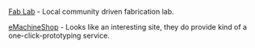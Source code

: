 [Fab Lab](http://www.ashtoncentre.com/fablab) - Local community driven
fabrication lab.

[eMachineShop](http://www.emachineshop.com/) - Looks like an interesting site,
they do provide kind of a one-click-prototyping service.
